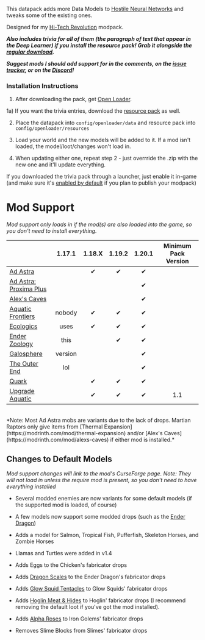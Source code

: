 This datapack adds more Data Models to [Hostile Neural Networks](https://www.curseforge.com/minecraft/mc-mods/hostile-neural-networks) and tweaks some of the existing ones.

Designed for my [Hi-Tech Revolution](https://curseforge.com/minecraft/modpacks/hi-tech-revolution) modpack.



_**Also includes trivia for all of them (the paragraph of text that appear in the Deep Learner) if you install the resource pack! Grab it alongside the [regular download](https://modrinth.com/datapack/extra-data-models/versions).**_


_**Suggest mods I should add support for in the comments, on the [issue tracker](https://github.com/vizthex123/ExtraDataModels/issues), or on the [Discord](https://discord.com/invite/NtwzA6X)!**_


### Installation Instructions

1) After downloading the pack, get [Open Loader](https://modrinth.com/mod/open-loader).

1a) If you want the trivia entries, download the [resource pack](https://modrinth.com/datapack/extra-data-models/versions) as well.

2) Place the datapack into `config/openloader/data` and resource pack into `config/openloader/resources`

3) Load your world and the new models will be added to it. If a mod isn't loaded, the model/loot/changes won't load in.

4) When updating either one, repeat step 2 - just overrride the .zip with the new one and it'll update everything.

If you downloaded the trivia pack through a launcher, just enable it in-game (and make sure it's [enabled by default](https://modrinth.com/mod/default-options) if you plan to publish your modpack)



# Mod Support
_Mod support only loads in if the mod(s) are also loaded into the game, so you don't need to install everything._

|																																											|  1.17.1 | 1.18.X | 1.19.2 | 1.20.1 | Minimum Pack Version |
|----------------------------------------------------------------------------------------------------------------------------------------------|:-------:|:------:|:------:|:------:|:--------------------:|
| [Ad Astra](https://modrinth.com/mod/ad-astra)																						|         |    ✔   |    ✔   |    ✔   |                      |
| [Ad Astra: Proxima Plus](https://www.curseforge.com/minecraft/mc-mods/ad-astra-proxima-plus)	|         |        |        |    ✔   |                      |
| [Alex's Caves](https://modrinth.com/mod/alexs-caves)																			|         |        |        |    ✔   |                      |
| [Aquatic Frontiers](https://modrinth.com/mod/aquatic-frontiers)															|  nobody |    ✔   |    ✔   |    ✔   |                      |
| [Ecologics](https://modrinth.com/mod/ecologics)																					|   uses  |    ✔   |    ✔   |    ✔   |                      |
| [Ender Zoology](https://modrinth.com/mod/ender-zoology)																	|   this  |        |    ✔   |    ✔   |                      |
| [Galosphere](https://modrinth.com/mod/galosphere)																				| version |        |        |    ✔   |                      |
| [The Outer End](https://modrinth.com/mod/the-outer-end)																	|   lol   |        |        |    ✔   |                      |
| [Quark](https://modrinth.com/mod/quark)                   																			|         |    ✔   |    ✔   |    ✔   |                      |
| [Upgrade Aquatic](https://modrinth.com/mod/upgrade-aquatic)															|         |    ✔   |    ✔   |    ✔   |          1.1         |

<br/>
*Note: Most Ad Astra mobs are variants due to the lack of drops. Martian Raptors only give items from [Thermal Expansion](https://modrinth.com/mod/thermal-expansion) and/or [Alex's Caves](https://modrinth.com/mod/alexs-caves) if either mod is installed.*



Changes to Default Models
-------------------------

_Mod support changes will link to the mod's CurseForge page._
_Note: They will not load in unless the require mod is present, so you don't need to have everything installed_
 

- Several modded enemies are now variants for some default models (if the supported mod is loaded, of course)

- A few models now support some modded drops (such as the [Ender Dragon](https://github.com/vizthex123/ExtraDataModels/blob/main/data-pack/1.20/data/hostilenetworks/data_models/ender_dragon.json))

- Adds a model for Salmon, Tropical Fish, Pufferfish, Skeleton Horses, and Zombie Horses

- Llamas and Turtles were added in v1.4

- Adds Eggs to the Chicken's fabricator drops

- Adds [Dragon Scales](https://modrinth.com/mod/quark) to the Ender Dragon's fabricator drops

- Adds [Glow Squid Tentacles](https://modrinth.com/mod/deeper_caves) to Glow Squids' fabricator drops

- Adds [Hoglin Meat & Hides](https://www.curseforge.com/minecraft/mc-mods/netherific) to Hoglin' fabricator drops (I recommend removing the default loot if you've got the mod installed).

- Adds [Alpha Roses](https://modrinth.com/mod/regions-unexplored) to Iron Golems' fabricator drops

- Removes Slime Blocks from Slimes' fabricator drops